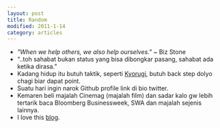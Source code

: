 ```yaml
---
layout: post
title: Random
modified: 2011-1-14
category: articles
---
```


- *"When we help others, we also help ourselves."* ~ Biz Stone 
- “..toh sahabat bukan status yang bisa dibongkar pasang, sahabat ada ketika dirasa.” 
- Kadang hidup itu butuh taktik, seperti [Kyorugi](http://www.youtube.com/watch?v=zlFJ0TURYuM), butuh back step dolyo chagi biar dapat point.
- Suatu hari ingin narok Github profile link di bio twitter. 
- Kemaren beli majalah Cinemag (majalah film) dan sadar kalo gw lebih tertarik baca Bloomberg Businessweek, SWA dan majalah sejenis lainnya.
- I love this [blog](http://http://www.officesnapshots.com/ "Title").
